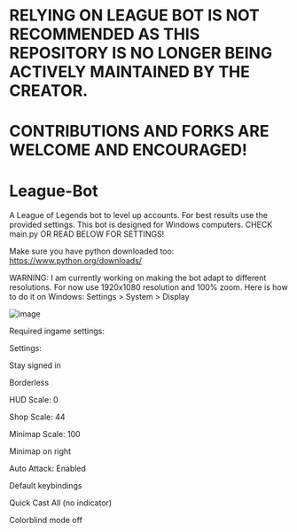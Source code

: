 # RELYING ON LEAGUE BOT IS NOT RECOMMENDED AS THIS REPOSITORY IS NO LONGER BEING ACTIVELY MAINTAINED BY THE CREATOR.
# CONTRIBUTIONS AND FORKS ARE WELCOME AND ENCOURAGED!

# League-Bot
A League of Legends bot to level up accounts. For best results use the provided settings. This bot is designed for Windows computers.
CHECK main.py OR READ BELOW FOR SETTINGS!

Make sure you have python downloaded too: https://www.python.org/downloads/

WARNING: I am currently working on making the bot adapt to different resolutions. For now use 1920x1080 resolution and 100% zoom. Here is how to do it on Windows:
Settings > System > Display

![image](https://user-images.githubusercontent.com/5957849/112218254-c04ae100-8be0-11eb-888b-b14b950e14f4.png)

Required ingame settings:

Settings:

Stay signed in

Borderless

HUD Scale: 0

Shop Scale: 44

Minimap Scale: 100

Minimap on right

Auto Attack: Enabled

Default keybindings

Quick Cast All (no indicator)

Colorblind mode off




